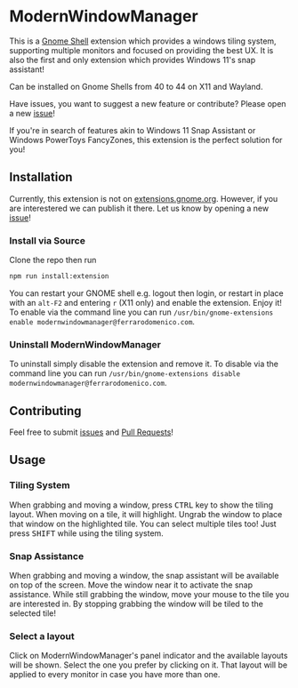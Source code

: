 # ModernWindowManager #

This is a [Gnome Shell](https://wiki.gnome.org/Projects/GnomeShell) extension which provides a windows tiling system, supporting multiple monitors and focused on providing the best UX. It is also the first and only extension which provides Windows 11's snap assistant!

Can be installed on Gnome Shells from 40 to 44 on X11 and Wayland.

Have issues, you want to suggest a new feature or contribute? Please open a new [issue](https://github.com/domferr/modernwindowmanager/issues)!

If you're in search of features akin to Windows 11 Snap Assistant or Windows PowerToys FancyZones, this extension is the perfect solution for you!

## Installation

Currently, this extension is not on [extensions.gnome.org](https://extensions.gnome.org/extension/6099/paperwm/). However, if you are interestered we can publish it there. Let us know by opening a new [issue](https://github.com/domferr/modernwindowmanager/issues)!

### Install via Source

Clone the repo then run
```bash
npm run install:extension
```
You can restart your GNOME shell e.g. logout then login, or restart in place with an `alt-F2` and entering `r` (X11 only) and enable the extension. Enjoy it!
To enable via the command line you can run `/usr/bin/gnome-extensions enable modernwindowmanager@ferrarodomenico.com`.

### Uninstall ModernWindowManager
To uninstall simply disable the extension and remove it. To disable via the command line you can run `/usr/bin/gnome-extensions disable modernwindowmanager@ferrarodomenico.com`.

## Contributing

Feel free to submit [issues](https://github.com/paperwm/PaperWM/issues/new/choose) and [Pull Requests](https://github.com/paperwm/PaperWM/pulls)!

## Usage ##

### Tiling System ###
When grabbing and moving a window, press <kbd>CTRL</kbd> key to show the tiling layout. When moving on a tile, it will highlight. Ungrab the window to place that window on the highlighted tile.
You can select multiple tiles too! Just press <kbd>SHIFT</kbd> while using the tiling system.

### Snap Assistance ###
When grabbing and moving a window, the snap assistant will be available on top of the screen. Move the window near it to activate the snap assistance. While still grabbing the window, move your mouse to the tile you are interested in. By stopping grabbing the window will be tiled to the selected tile!

### Select a layout ###
Click on ModernWindowManager's panel indicator and the available layouts will be shown. Select the one you prefer by clicking on it. That layout will be applied to every monitor in case you have more than one.
